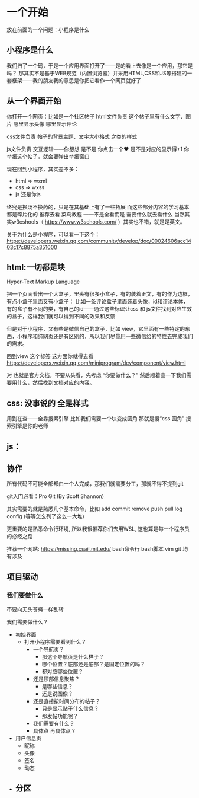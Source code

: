 # 一个开始

放在前面的一个问题：小程序是什么

## 小程序是什么

我们扫了一个码，于是一个应用界面打开了——是的看上去像是一个应用，那它是吗？
那其实不是基于WEB规范（内置浏览器）并采用HTML,CSS和JS等搭建的一套框架——我的朋友我的意思是你把它看作一个网页就好了

## 从一个界面开始  

你打开一个网页：比如是一个社区帖子
html文件负责 这个帖子里有什么文字、图片 哪里显示头像 哪里显示评论

css文件负责 帖子的背景主题、文字大小格式 之类的样式

js文件负责 交互逻辑——你想想 是不是 你点击一个❤ 是不是对应的显示得+1 你举报这个帖子，就会要弹出举报窗口

现在回到小程序，其实差不多：
- html => wxml
- css => wxss
- js 还是你js 

终究是换汤不换药的，只是在其基础上有了一些拓展
而这些部分内容的学习基本都是碎片化的
推荐去看 菜鸟教程 ——不是全看而是 需要什么就去看什么
当然其实w3cshools（ https://www.w3schools.com/ ）其实也不错，就是是英文。

关于为什么是小程序，可以看一下这个：
https://developers.weixin.qq.com/community/develop/doc/00024606acc1403c17c8875a351000

## html:一切都是块

Hyper-Text Markup Language

把一个页面看出一个大盒子，里头有很多小盒子，有的装着正文，有的作为边框，有点小盒子里面又有小盒子： 比如一条评论盒子里面装着头像，id和评论本体，有的盒子有不同的类，有自己的id——通过这些标识让css 和 js文件找到对应生效的盒子，这样我们就可以得到不同的效果和反馈

但是对于小程序，又有些是微信自己的盒子，比如 view，它里面有一些特定的东西，小程序和纯网页还是有区别的，所以我们尽量用一些微信给的特性去完成我们的需求。
    
回到view 这个标签
这方面你就得去看 https://developers.weixin.qq.com/miniprogram/dev/component/view.html

对 也就是官方文档，不要从头看，先考虑 “你要做什么？” 然后顺着查一下我们需要用什么，然后找到文档对应的内容。 

## css: 没事说的 全是样式

用到在查——全靠搜索引擎
比如我们需要一个块变成圆角 那就是搜“css 圆角”
搜索引擎是你的老师

## js：

## 协作

所有代码不可能全部都由一个人完成，那我们就需要分工，那就不得不提到git

git入门必看：Pro Git (By Scott Shannon)

其实需要的就是熟悉几个基本命令，比如 add commit remove push pull log config
(等等怎么列了这么一大堆)

更重要的是熟悉命令行环境, 所以我很推荐你们去用WSL, 这也算是每一个程序员的必经之路

推荐一个网站: https://missing.csail.mit.edu/ bash命令行 bash脚本 vim git 均有涉及

## 项目驱动

### 我们要做什么


不要向无头苍蝇一样乱转

我们需要做什么？
- 初始界面
  - 打开小程序需要看到什么？
    - 一个导航页？
      - 那这个导航页是什么样子？
      - 哪个位置？底部还是底部？是固定位置的吗？
      - 都对应哪些位置？
    - 还是顶部信息聚焦？
      - 是哪些信息？
      - 还是说图像？
    - 还是直接按时间分布的帖子？
      - 只是显示贴子什么信息？
      - 那发帖功能呢？
    - 我们需要有什么？
    - 具体点 再具体点？
- 用户信息页
  - 昵称
  - 头像
  - 签名
  - 动态
- 分区
  - 